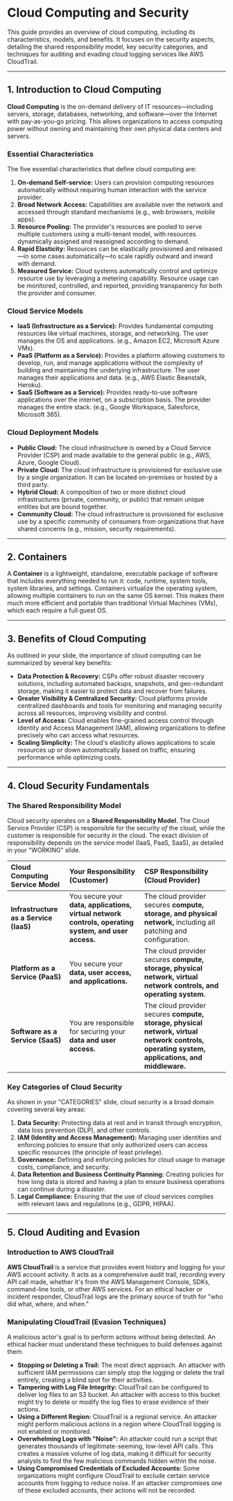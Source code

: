 # Cloud Computing and Security

This guide provides an overview of cloud computing, including its characteristics, models, and benefits. It focuses on the security aspects, detailing the shared responsibility model, key security categories, and techniques for auditing and evading cloud logging services like AWS CloudTrail.

---

## 1. Introduction to Cloud Computing

**Cloud Computing** is the on-demand delivery of IT resources—including servers, storage, databases, networking, and software—over the Internet with pay-as-you-go pricing. This allows organizations to access computing power without owning and maintaining their own physical data centers and servers.

### Essential Characteristics
The five essential characteristics that define cloud computing are:
1.  **On-demand Self-service:** Users can provision computing resources automatically without requiring human interaction with the service provider.
2.  **Broad Network Access:** Capabilities are available over the network and accessed through standard mechanisms (e.g., web browsers, mobile apps).
3.  **Resource Pooling:** The provider's resources are pooled to serve multiple customers using a multi-tenant model, with resources dynamically assigned and reassigned according to demand.
4.  **Rapid Elasticity:** Resources can be elastically provisioned and released—in some cases automatically—to scale rapidly outward and inward with demand.
5.  **Measured Service:** Cloud systems automatically control and optimize resource use by leveraging a metering capability. Resource usage can be monitored, controlled, and reported, providing transparency for both the provider and consumer.

### Cloud Service Models
* **IaaS (Infrastructure as a Service):** Provides fundamental computing resources like virtual machines, storage, and networking. The user manages the OS and applications. (e.g., Amazon EC2, Microsoft Azure VMs).
* **PaaS (Platform as a Service):** Provides a platform allowing customers to develop, run, and manage applications without the complexity of building and maintaining the underlying infrastructure. The user manages their applications and data. (e.g., AWS Elastic Beanstalk, Heroku).
* **SaaS (Software as a Service):** Provides ready-to-use software applications over the internet, on a subscription basis. The provider manages the entire stack. (e.g., Google Workspace, Salesforce, Microsoft 365).

### Cloud Deployment Models
* **Public Cloud:** The cloud infrastructure is owned by a Cloud Service Provider (CSP) and made available to the general public (e.g., AWS, Azure, Google Cloud).
* **Private Cloud:** The cloud infrastructure is provisioned for exclusive use by a single organization. It can be located on-premises or hosted by a third party.
* **Hybrid Cloud:** A composition of two or more distinct cloud infrastructures (private, community, or public) that remain unique entities but are bound together.
* **Community Cloud:** The cloud infrastructure is provisioned for exclusive use by a specific community of consumers from organizations that have shared concerns (e.g., mission, security requirements).

---

## 2. Containers

A **Container** is a lightweight, standalone, executable package of software that includes everything needed to run it: code, runtime, system tools, system libraries, and settings. Containers virtualize the operating system, allowing multiple containers to run on the same OS kernel. This makes them much more efficient and portable than traditional Virtual Machines (VMs), which each require a full guest OS.

---

## 3. Benefits of Cloud Computing

As outlined in your slide, the importance of cloud computing can be summarized by several key benefits:

* **Data Protection & Recovery:** CSPs offer robust disaster recovery solutions, including automated backups, snapshots, and geo-redundant storage, making it easier to protect data and recover from failures.
* **Greater Visibility & Centralized Security:** Cloud platforms provide centralized dashboards and tools for monitoring and managing security across all resources, improving visibility and control.
* **Level of Access:** Cloud enables fine-grained access control through Identity and Access Management (IAM), allowing organizations to define precisely who can access what resources.
* **Scaling Simplicity:** The cloud's elasticity allows applications to scale resources up or down automatically based on traffic, ensuring performance while optimizing costs.

---

## 4. Cloud Security Fundamentals

### The Shared Responsibility Model
Cloud security operates on a **Shared Responsibility Model**. The Cloud Service Provider (CSP) is responsible for the security *of* the cloud, while the customer is responsible for security *in* the cloud. The exact division of responsibility depends on the service model (IaaS, PaaS, SaaS), as detailed in your "WORKING" slide.

| Cloud Computing Service Model | Your Responsibility (Customer) | CSP Responsibility (Cloud Provider) |
| :--- | :--- | :--- |
| **Infrastructure as a Service (IaaS)** | You secure your **data, applications, virtual network controls, operating system, and user access.** | The cloud provider secures **compute, storage, and physical network,** including all patching and configuration. |
| **Platform as a Service (PaaS)** | You secure your **data, user access, and applications.** | The cloud provider secures **compute, storage, physical network, virtual network controls, and operating system.** |
| **Software as a Service (SaaS)** | You are responsible for securing your **data and user access.** | The cloud provider secures **compute, storage, physical network, virtual network controls, operating system, applications, and middleware.** |

### Key Categories of Cloud Security
As shown in your "CATEGORIES" slide, cloud security is a broad domain covering several key areas:

1.  **Data Security:** Protecting data at rest and in transit through encryption, data loss prevention (DLP), and other controls.
2.  **IAM (Identity and Access Management):** Managing user identities and enforcing policies to ensure that only authorized users can access specific resources (the principle of least privilege).
3.  **Governance:** Defining and enforcing policies for cloud usage to manage costs, compliance, and security.
4.  **Data Retention and Business Continuity Planning:** Creating policies for how long data is stored and having a plan to ensure business operations can continue during a disaster.
5.  **Legal Compliance:** Ensuring that the use of cloud services complies with relevant laws and regulations (e.g., GDPR, HIPAA).

---

## 5. Cloud Auditing and Evasion

### Introduction to AWS CloudTrail
**AWS CloudTrail** is a service that provides event history and logging for your AWS account activity. It acts as a comprehensive audit trail, recording every API call made, whether it's from the AWS Management Console, SDKs, command-line tools, or other AWS services. For an ethical hacker or incident responder, CloudTrail logs are the primary source of truth for "who did what, where, and when."

### Manipulating CloudTrail (Evasion Techniques)
A malicious actor's goal is to perform actions without being detected. An ethical hacker must understand these techniques to build defenses against them.

* **Stopping or Deleting a Trail:** The most direct approach. An attacker with sufficient IAM permissions can simply stop the logging or delete the trail entirely, creating a blind spot for their activities.
* **Tampering with Log File Integrity:** CloudTrail can be configured to deliver log files to an S3 bucket. An attacker with access to this bucket might try to delete or modify the log files to erase evidence of their actions.
* **Using a Different Region:** CloudTrail is a regional service. An attacker might perform malicious actions in a region where CloudTrail logging is not enabled or monitored.
* **Overwhelming Logs with "Noise":** An attacker could run a script that generates thousands of legitimate-seeming, low-level API calls. This creates a massive volume of log data, making it difficult for security analysts to find the few malicious commands hidden within the noise.
* **Using Compromised Credentials of Excluded Accounts:** Some organizations might configure CloudTrail to exclude certain service accounts from logging to reduce noise. If an attacker compromises one of these excluded accounts, their actions will not be recorded.
```
